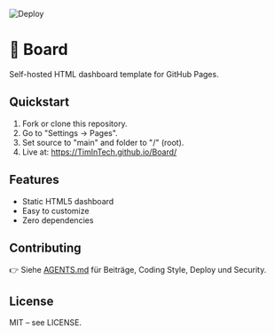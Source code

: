 ![Deploy](https://github.com/TimInTech/Board/actions/workflows/pages.yml/badge.svg)

# 🚀 Board

Self-hosted HTML dashboard template for GitHub Pages.

## Quickstart
1. Fork or clone this repository.
2. Go to "Settings → Pages".
3. Set source to "main" and folder to "/" (root).
4. Live at: https://TimInTech.github.io/Board/

## Features
- Static HTML5 dashboard
- Easy to customize
- Zero dependencies

## Contributing
👉 Siehe [AGENTS.md](AGENTS.md) für Beiträge, Coding Style, Deploy und Security.

## License
MIT – see LICENSE.
